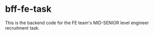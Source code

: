 # bff-fe-task
This is the backend code for the FE team's MID-SENIOR level engineer recruitment task.
